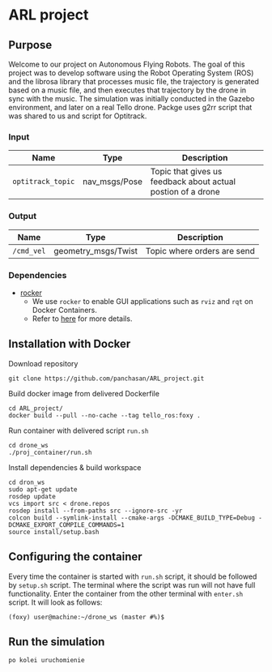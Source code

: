 # ARL project
## Purpose
Welcome to our project on Autonomous Flying Robots. The goal of this project was to develop software using the Robot Operating System (ROS) and the librosa library that processes music file, the trajectory is generated based on a music file, and then executes that trajectory by the drone in sync with the music. The simulation was initially conducted in the Gazebo environment, and later on a real Tello drone. 
Packge uses g2rr script that was shared to us and script for Optitrack. 


### Input

| Name         | Type                  | Description  |
| ------------ | --------------------- | ------------ |
| `optitrack_topic` | nav_msgs/Pose | Topic that gives us feedback about actual postion of a drone |

### Output

| Name         | Type                  | Description  |
| ------------ | --------------------- | ------------ |
| `/cmd_vel` | geometry_msgs/Twist  | Topic where orders are send |


### Dependencies
- [rocker](https://github.com/osrf/rocker)
  - We use `rocker` to enable GUI applications such as `rviz` and `rqt` on Docker Containers.
  - Refer to [here](http://wiki.ros.org/docker/Tutorials/GUI) for more details.

## Installation with Docker

Download repository
```
git clone https://github.com/panchasan/ARL_project.git
```

Build docker image from delivered Dockerfile

```
cd ARL_project/
docker build --pull --no-cache --tag tello_ros:foxy .
```

Run container with delivered script `run.sh`
```
cd drone_ws
./proj_container/run.sh
```

Install dependencies & build workspace
```
cd dron_ws
sudo apt-get update
rosdep update
vcs import src < drone.repos
rosdep install --from-paths src --ignore-src -yr
colcon build --symlink-install --cmake-args -DCMAKE_BUILD_TYPE=Debug -DCMAKE_EXPORT_COMPILE_COMMANDS=1
source install/setup.bash
```

## Configuring the container
Every time the container is started with `run.sh` script, it should be followed by `setup.sh` script. The terminal where the script was run will not have full functionality. Enter the container from the other terminal with `enter.sh` script. It will look as follows:

```
(foxy) user@machine:~/drone_ws (master #%)$
```

## Run the simulation

```
po kolei uruchomienie 
```


